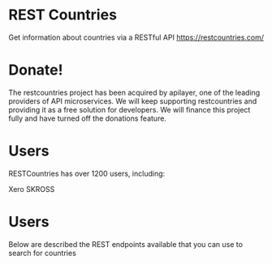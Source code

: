 # REST Countries

Get information about countries via a RESTful API https://restcountries.com/
# Donate!

The restcountries project has been acquired by apilayer, one of the leading providers of API microservices. We will keep supporting restcountries and providing it as a free solution for developers. We will finance this project fully and have turned off the donations feature.


# Users

RESTCountries has over 1200 users, including:

Xero
SKROSS

# Users

Below are described the REST endpoints available that you can use to search for countries
